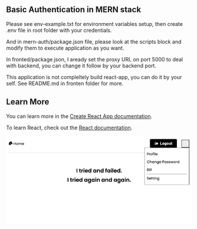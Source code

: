 ## Basic Authentication in MERN stack

Please see env-example.txt for environment variables setup, then create .env file in root folder with your credentials.

And in mern-auth/package.json file, please look at the scripts block and modify them to execute application as you want.

In fronted/package.json, I aready set the proxy URL on port 5000 to deal with backend, you can change it follow by your backend port.

This application is not compleltely build react-app, you can do it by your self. See README.md in fronten folder for more.

## Learn More

You can learn more in the [Create React App documentation](https://facebook.github.io/create-react-app/docs/getting-started).

To learn React, check out the [React documentation](https://reactjs.org/).

![Model](https://github.com/Suzanoo/mern-auth/blob/main/frontend/public/home.png)
